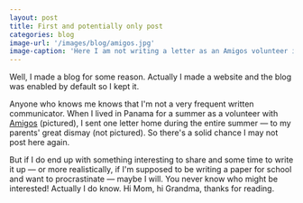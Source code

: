 ```yaml
---
layout: post
title: First and potentially only post
categories: blog
image-url: '/images/blog/amigos.jpg'
image-caption: 'Here I am not writing a letter as an Amigos volunteer in 2010.'
---
```


Well, I made a blog for some reason. Actually I made a website and the blog was enabled by default so I kept it.

Anyone who knows me knows that I'm not a very frequent written communicator. When I lived in Panama for a summer as a volunteer with [Amigos](http://www.amigoslink.org) (pictured), I sent one letter home during the entire summer — to my parents' great dismay (not pictured). So there's a solid chance I may not post here again.

But if I do end up with something interesting to share and some time to write it up — or more realistically, if I'm supposed to be writing a paper for school and want to procrastinate — maybe I will. You never know who might be interested! Actually I do know. Hi Mom, hi Grandma, thanks for reading.
